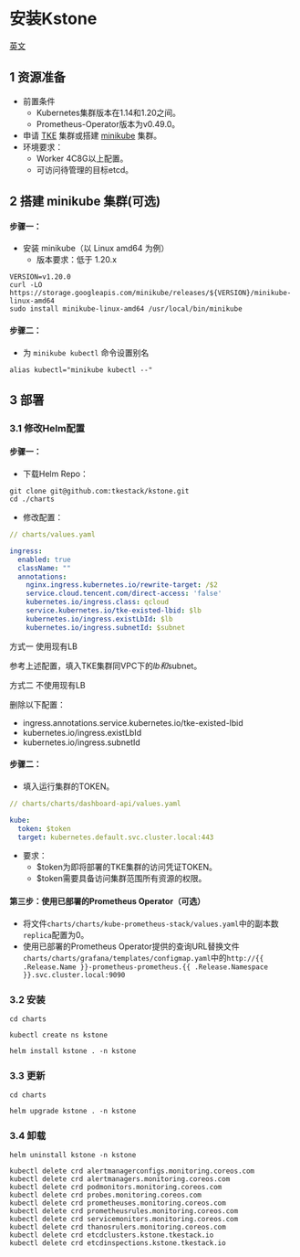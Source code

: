 # 安装Kstone

[英文](./)

## 1 资源准备

- 前置条件
  - Kubernetes集群版本在1.14和1.20之间。
  - Prometheus-Operator版本为v0.49.0。
- 申请 [TKE](https://cloud.tencent.com/product/tke) 集群或搭建 [minikube](https://minikube.sigs.k8s.io/docs/start/) 集群。
- 环境要求：
  - Worker 4C8G以上配置。
  - 可访问待管理的目标etcd。

## 2 搭建 minikube 集群(可选)

#### 步骤一：
- 安装 minikube（以 Linux amd64 为例）
  - 版本要求：低于 1.20.x
```shell
VERSION=v1.20.0
curl -LO https://storage.googleapis.com/minikube/releases/${VERSION}/minikube-linux-amd64
sudo install minikube-linux-amd64 /usr/local/bin/minikube
```

#### 步骤二：
- 为 `minikube kubectl` 命令设置别名
```shell
alias kubectl="minikube kubectl --"
```

## 3 部署

### 3.1 修改Helm配置

#### 步骤一：

- 下载Helm Repo：

``` shell
git clone git@github.com:tkestack/kstone.git
cd ./charts
```

- 修改配置：

``` yaml 
// charts/values.yaml

ingress:
  enabled: true
  className: ""
  annotations:
    nginx.ingress.kubernetes.io/rewrite-target: /$2
    service.cloud.tencent.com/direct-access: 'false'
    kubernetes.io/ingress.class: qcloud
    service.kubernetes.io/tke-existed-lbid: $lb
    kubernetes.io/ingress.existLbId: $lb
    kubernetes.io/ingress.subnetId: $subnet
```

方式一 使用现有LB

参考上述配置，填入TKE集群同VPC下的$lb和$subnet。

方式二 不使用现有LB

删除以下配置：

- ingress.annotations.service.kubernetes.io/tke-existed-lbid
- kubernetes.io/ingress.existLbId
- kubernetes.io/ingress.subnetId

#### 步骤二：

- 填入运行集群的TOKEN。

``` yaml
// charts/charts/dashboard-api/values.yaml

kube:
  token: $token
  target: kubernetes.default.svc.cluster.local:443
```

- 要求：
  - $token为即将部署的TKE集群的访问凭证TOKEN。
  - $token需要具备访问集群范围所有资源的权限。

#### 第三步：使用已部署的Prometheus Operator（可选）

- 将文件`charts/charts/kube-prometheus-stack/values.yaml`中的副本数`replica`配置为0。
- 使用已部署的Prometheus Operator提供的查询URL替换文件`charts/charts/grafana/templates/configmap.yaml`中的`http://{{ .Release.Name }}-prometheus-prometheus.{{ .Release.Namespace }}.svc.cluster.local:9090`

### 3.2 安装

``` shell
cd charts

kubectl create ns kstone

helm install kstone . -n kstone
```

### 3.3 更新

``` shell
cd charts

helm upgrade kstone . -n kstone
```

### 3.4 卸载

``` shell
helm uninstall kstone -n kstone

kubectl delete crd alertmanagerconfigs.monitoring.coreos.com
kubectl delete crd alertmanagers.monitoring.coreos.com
kubectl delete crd podmonitors.monitoring.coreos.com
kubectl delete crd probes.monitoring.coreos.com
kubectl delete crd prometheuses.monitoring.coreos.com
kubectl delete crd prometheusrules.monitoring.coreos.com
kubectl delete crd servicemonitors.monitoring.coreos.com
kubectl delete crd thanosrulers.monitoring.coreos.com
kubectl delete crd etcdclusters.kstone.tkestack.io
kubectl delete crd etcdinspections.kstone.tkestack.io
```